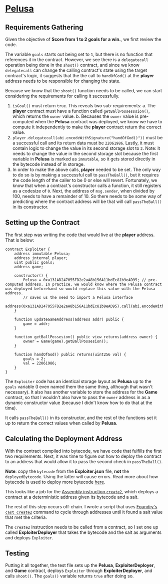 # [Pelusa](https://quillctf.super.site/challenges/quillctf-challenges/pelusa)

## Requirements Gathering

Given the objective of **Score from 1 to 2 goals for a win.**, we first review the code.

The variable `goals` starts out being set to `1`, but there is no function that references it in the contract. However, we see there is a `delegatecall` operation being done in the `shoot()` contract, and since we know `delegatecall` can change the calling contract's state using the target contract's logic, it suggests that the the call to `handOfGod()` at the **player** address needs to be responsible for changing the state.

Because we know that the `shoot()` function needs to be called, we can start considering the requirements for calling it successfully.

1. `isGoal()` must return `true`.
    This reveals two sub-requirements:
        a. The **player** contract must have a function called `getBallPossesssion()`, which returns the `owner` value.
        b. Becauses the `owner` value is pre-computed when the **Pelusa** contract was deployed, we know we have to compute it independently to make the **player** contract return the correct value.
2. `player.delegatecall(abi.encodeWithSignature("handOfGod()"))` must be a successful call and its return data must be `22061986`. Lastly, it must contain logic to change the value in its second storage slot to `2`.
    Note: it needs to change the value in the second storage slot because the first variable in **Pelusa** is marked as `immutable`, so it gets stored directly in the bytecode instead of in storage.
3. In order to make the above calls, **player** needed to be set. The only way to do so is by making a successful call to `passTheBall()`, but it requires the code length of the caller to be 0 or else will revert. Fortunately, we know that when a contract's constructor calls a function, it still registers as a codesize of `0`.
    Next, the address of `msg.sender`, when divided by 100, needs to have a remainder of 10. So there needs to be some way of predicting where the contract address will be that will call `passTheBall()` in its constructor.

## Setting up the Contract
The first step was writing the code that would live at the **player** address. That is below:

```
contract Exploiter {
    address immutable Pelusa;
    address internal player;
    uint public goals;
    address game;

    constructor() {
        Pelusa = 0xa131AD247055FD2e2aA8b156A11bdEc81b9eAD95; // pre-computed address. In practice, we would know where the Pelusa contract was deployed beforehand so would replace this value with the Pelusa address.
        // saves us the need to import a Pelusa interface
        address(0xa131AD247055FD2e2aA8b156A11bdEc81b9eAD95).call(abi.encodeWithSignature("passTheBall()"));
    }

    function updateGameAddress(address addr) public {
        game = addr;
    }
    
    function getBallPossesion() public view returns(address owner) {
        owner = Game(game).getBallPossesion();
    }

    function handOfGod() public returns(uint256 val) {
        goals = 2;
        val = 22061986;
    }
}
```
The `Exploiter` code has an identical storage layout as **Pelusa** up to the `goals` variable (I even named them the same thing, although that wasn't necessary). It also has another variable to store the address for the **Game** contract, so that I wouldn't also have to pass the `owner` address in as a dynamic constructor value (because I didn't know how to do that at the time).

It calls `passTheBall()` in its constructor, and the rest of the functions set it up to return the correct values when called by **Pelusa**.

## Calculating the Deployment Address

With the contract compiled into bytecode, we have code that fulfills the first two requirements. Next, it was time to figure out how to deploy the contract to an address that would allow it to pass the second check in `passTheBall()`.

**Note**: copy the `bytecode` from the **Exploiter.json** file, **not** the `deployedBytecode`. Using the latter will cause errors. Read more about how bytecode is used to deploy more bytecode [here](https://medium.com/@kalexotsu/writing-evm-logic-in-opcodes-deploying-opcode-logic-on-chain-205618fee38d).

This looks like a job for the [Assembly instruction `create2`](https://docs.soliditylang.org/en/v0.8.18/yul.html), which deploys a contract at a deterministic address given its bytecode and a salt.

The rest of this step occurs off-chain. I wrote a script that uses [Foundry's `cast create2`](https://book.getfoundry.sh/reference/cast/cast-create2?highlight=create2#cast-create2) command to cycle through addresses until it found a salt value that met the criteria.

The `create2` instruction needs to be called from a contract, so I set one up called **ExploiterDeployer** that takes the bytecode and the salt as arguments and deploys `Exploiter`.

## Testing

Putting it all together, the test file sets up the **Pelusa**, **ExploiterDeployer**, and **Game** contract, deploys `Exploiter` through **ExploiterDeployer**, and calls `shoot()`. The `goals()` variable returns `true` after doing so.